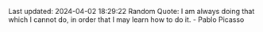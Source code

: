 Last updated: 2024-04-02 18:29:22
Random Quote: I am always doing that which I cannot do, in order that I may learn how to do it. - Pablo Picasso